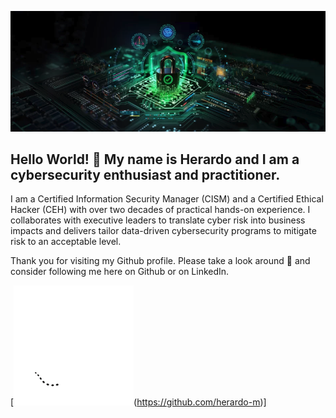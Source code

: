 <p align="center">
  <img src="/assets/images/cysec banner.png">
</p>

## Hello World! 👋 My name is Herardo and I am a cybersecurity enthusiast and practitioner. 

I am a Certified Information Security Manager (CISM) and a Certified Ethical Hacker (CEH) with over two decades of practical hands-on experience. I collaborates with executive leaders to translate cyber risk into business impacts and delivers tailor data-driven cybersecurity programs to mitigate risk to an acceptable level.

Thank you for visiting my Github profile. Please take a look around 👀 and consider following me here on Github or on LinkedIn.

[![Github Logo](assets/images/Github.png "Github Profile")(https://github.com/herardo-m)] 
